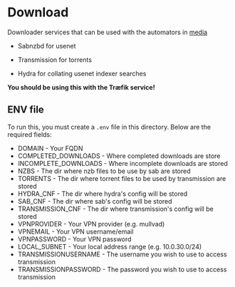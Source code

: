 # Download

Downloader services that can be used with the automators in [media](/media)

- Sabnzbd for usenet
- Transmission for torrents

- Hydra for collating usenet indexer searches

**You should be using this with the Træfik service!** 

## ENV file

To run this, you must create a `.env` file in this directory. Below are the required fields:

- DOMAIN - Your FQDN
- COMPLETED_DOWNLOADS - Where completed downloads are store
- INCOMPLETE_DOWNLOADS - Where incomplete downloads are stored
- NZBS - The dir where nzb files to be use by sab are stored
- TORRENTS - The dir where torrent files to be used by transmission are stored
- HYDRA_CNF - The dir where hydra's config will be stored
- SAB_CNF - The dir where sab's config will be stored
- TRANSMISSION_CNF - The dir where transmission's config will be stored
- VPNPROVIDER - Your VPN provider (e.g. mullvad)
- VPNEMAIL - Your VPN username/email
- VPNPASSWORD - Your VPN password
- LOCAL_SUBNET - Your local address range (e.g. 10.0.30.0/24)
- TRANSMISSIONUSERNAME - The username you wish to use to access transmission
- TRANSMISSIONPASSWORD - The password you wish to use to access transmission